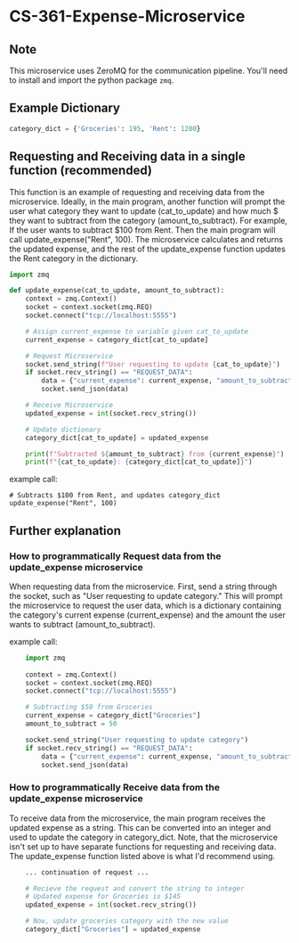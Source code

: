 # CS-361-Expense-Microservice

## Note
This microservice uses ZeroMQ for the communication pipeline. You'll need to install and import the python package `zmq`.

## Example Dictionary
```python
category_dict = {'Groceries': 195, 'Rent': 1200}
```

## Requesting and Receiving data in a single function (recommended)
This function is an example of requesting and receiving data from the microservice. Ideally, in the main program, another function will prompt the user what category they want to update (cat_to_update) and how much $ they want to subtract from the category (amount_to_subtract). For example, If the user wants to subtract $100 from Rent. Then the main program will call update_expense("Rent", 100). The microservice calculates and returns the updated expense, and the rest of the update_expense function updates the Rent category in the dictionary.

```python
import zmq

def update_expense(cat_to_update, amount_to_subtract):
    context = zmq.Context()
    socket = context.socket(zmq.REQ)
    socket.connect("tcp://localhost:5555")

    # Assign current_expense to variable given cat_to_update
    current_expense = category_dict[cat_to_update]

    # Request Microservice
    socket.send_string(f"User requesting to update {cat_to_update}")
    if socket.recv_string() == "REQUEST_DATA":
        data = {"current_expense": current_expense, "amount_to_subtract": amount_to_subtract}
        socket.send_json(data)

    # Receive Microservice
    updated_expense = int(socket.recv_string())

    # Update dictionary
    category_dict[cat_to_update] = updated_expense

    print(f"Subtracted ${amount_to_subtract} from {current_expense}")
    print(f"{cat_to_update}: {category_dict[cat_to_update]}")
```
example call:
```
# Subtracts $100 from Rent, and updates category_dict
update_expense("Rent", 100)
```

## Further explanation
### How to programmatically Request data from the update_expense microservice
When requesting data from the microservice. First, send a string through the socket, such as "User requesting to update category." This will prompt the microservice to request the user data, which is a dictionary containing the category's current expense (current_expense) and the amount the user wants to subtract (amount_to_subtract).

example call:
```python
    import zmq
    
    context = zmq.Context()
    socket = context.socket(zmq.REQ)
    socket.connect("tcp://localhost:5555")

    # Subtracting $50 from Groceries
    current_expense = category_dict["Groceries"]
    amount_to_subtract = 50

    socket.send_string("User requesting to update category")
    if socket.recv_string() == "REQUEST_DATA":
        data = {"current_expense": current_expense, "amount_to_subtract": amount_to_subtract}
        socket.send_json(data)
```

### How to programmatically Receive data from the update_expense microservice
To receive data from the microservice, the main program receives the updated expense as a string. This can be converted into an integer and used to update the category in category_dict. Note, that the microservice isn't set up to have separate functions for requesting and receiving data. The update_expense function listed above is what I'd recommend using.

```python
    ... continuation of request ...

    # Recieve the request and convert the string to integer  
    # Updated expense for Groceries is $145
    updated_expense = int(socket.recv_string())

    # Now, update groceries category with the new value
    category_dict["Groceries"] = updated_expense
```

